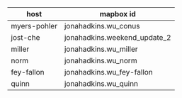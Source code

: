 host  | mapbox id
------------- | -------------
myers-pohler  | jonahadkins.wu_conus
jost-che  | jonahadkins.weekend_update_2
miller  | jonahadkins.wu_miller
norm  | jonahadkins.wu_norm
fey-fallon | jonahadkins.wu_fey-fallon
quinn | jonahadkins.wu_quinn
